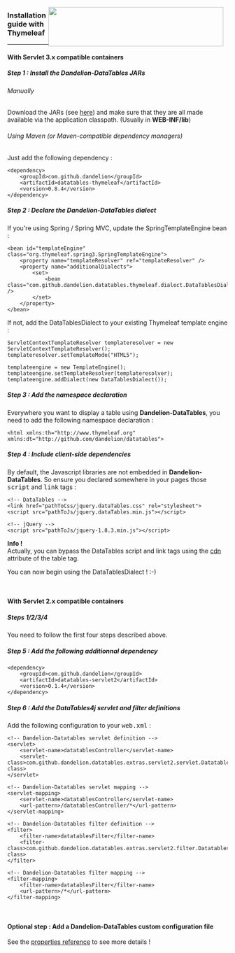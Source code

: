 <a href="http://www.thymeleaf.org"><img src="../images/logo_thymeleaflogonamesmall.png" style="float:right; margin-right: 10px;" width="400px" height="90px" /></a>
<h3>Installation guide with Thymeleaf</h3>
<hr />

<h4>With Servlet 3.x compatible containers</h4>

<h5>Step 1 : Install the Dandelion-DataTables JARs</h5>

<h6>Manually</h6>

Download the JARs (see [here](../download.html)) and make sure that they are all made available via the application classpath. (Usually in **WEB-INF/lib**)

<h6>Using Maven (or Maven-compatible dependency managers)</h6>
 
Just add the following dependency :

    <dependency>
        <groupId>com.github.dandelion</groupId>
        <artifactId>datatables-thymeleaf</artifactId>
        <version>0.8.4</version>
    </dependency>

<h5>Step 2 : Declare the Dandelion-DataTables dialect</h5>

If you\'re using Spring / Spring MVC, update the SpringTemplateEngine bean :

    <bean id="templateEngine" class="org.thymeleaf.spring3.SpringTemplateEngine">
        <property name="templateResolver" ref="templateResolver" />
        <property name="additionalDialects">
            <set>
                <bean class="com.github.dandelion.datatables.thymeleaf.dialect.DataTablesDialect" />
            </set>
        </property>
    </bean>

If not, add the DataTablesDialect to your existing Thymeleaf template engine :

    ServletContextTemplateResolver templateresolver = new ServletContextTemplateResolver();
    templateresolver.setTemplateMode("HTML5");

    templateengine = new TemplateEngine();
    templateengine.setTemplateResolver(templateresolver);
    templateengine.addDialect(new DataTablesDialect());

<h5>Step 3 : Add the namespace declaration</h5>

Everywhere you want to display a table using <strong>Dandelion-DataTables</strong>, you need to add the following namespace declaration :

    <html xmlns:th="http://www.thymeleaf.org" xmlns:dt="http://github.com/dandelion/datatables">
	
<h5>Step 4 : Include client-side dependencies</h5>

By default, the Javascript libraries are not embedded in <strong>Dandelion-DataTables</strong>. So ensure you declared somewhere in your pages those <tt>script</tt> and <tt>link</tt> tags :

    <!-- DataTables -->
    <link href="pathToCss/jquery.dataTables.css" rel="stylesheet">
    <script src="pathToJs/jquery.dataTables.min.js"></script> 
	
	<!-- jQuery -->
	<script src="pathToJs/jquery-1.8.3.min.js"></script>

<p class="alert alert-info"><strong>Info !</strong><br /> Actually, you can bypass the DataTables script and link tags using the <a href="./ref.tmltable.html">cdn</a> attribute of the table tag.</p>

You can now begin using the DataTablesDialect ! :-)

<br />
<h4>With Servlet 2.x compatible containers</h4>

<h5>Steps 1/2/3/4</h5>
You need to follow the first four steps described above.

<h5>Step 5 : Add the following additionnal dependency</h5>

    <dependency>
        <groupId>com.github.dandelion</groupId>
        <artifactId>datatables-servlet2</artifactId>
        <version>0.1.4</version>
    </dependency>
    
<h5>Step 6 : Add the DataTables4j servlet and filter definitions</h5>

Add the following configuration to your <tt>web.xml</tt> :

    <!-- Dandelion-Datatables servlet definition -->
    <servlet>
        <servlet-name>datatablesController</servlet-name>
        <servlet-class>com.github.dandelion.datatables.extras.servlet2.servlet.DatatablesServlet</servlet-class>
    </servlet>

    <!-- Dandelion-Datatables servlet mapping -->
    <servlet-mapping>
        <servlet-name>datatablesController</servlet-name>
        <url-pattern>/datatablesController/*</url-pattern>
    </servlet-mapping>

    <!-- Dandelion-Datatables filter definition -->
    <filter>
        <filter-name>datatablesFilter</filter-name>
        <filter-class>com.github.dandelion.datatables.extras.servlet2.filter.DatatablesFilter</filter-class>
    </filter>

    <!-- Dandelion-Datatables filter mapping -->
    <filter-mapping>
        <filter-name>datatablesFilter</filter-name>
        <url-pattern>/*</url-pattern>
    </filter-mapping>

<br />
<h4>Optional step : Add a Dandelion-DataTables custom configuration file</h4>

See the [properties reference](../properties.html) to see more details !